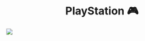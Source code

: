 
<h1 align="center">
  PlayStation 🎮
</h1>

<img src="https://playstation-4.vercel.app/assets/images/playstation-4.png">

